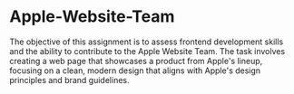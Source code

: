 # Apple-Website-Team
The objective of this assignment is to assess frontend development skills and the ability to contribute to the Apple Website Team. The task involves creating a web page that showcases a product from Apple's lineup, focusing on a clean, modern design that aligns with Apple's design principles and brand guidelines.
